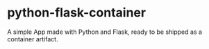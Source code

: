 # python-flask-container
A simple App made with Python and Flask, ready to be shipped as a container artifact.
